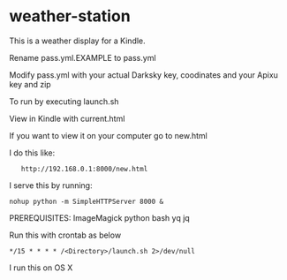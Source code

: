 # weather-station

This is a weather display for a Kindle. 

Rename pass.yml.EXAMPLE to pass.yml

Modify pass.yml with your actual Darksky key, coodinates and your Apixu key and zip

To run by executing launch.sh

View in Kindle with current.html

If you want to view it on your computer go to new.html

I do this like:

   	   http://192.168.0.1:8000/new.html

I serve this by running:

	nohup python -m SimpleHTTPServer 8000 &


PREREQUISITES:
   ImageMagick
   python
   bash
   yq
   jq

Run this with crontab as below
	
	*/15 * * * * /<Directory>/launch.sh 2>/dev/null

I run this on OS X
